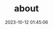 ---
title: about
date: 2023-10-12 01:45:06
aside: false
top_img: false
background: "#f8f9fe"
comments: false
type: "about"
---